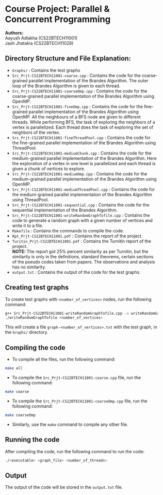 # Course Project: Parallel & Concurrent Programming

<strong>Authors:</strong> \
Aayush Adlakha (CS22BTECH11001)\
Jash Jhatakia (CS22BTECH11028)

## Directory Structure and File Explanation:
- `Graphs/` : Contains the test graphs 
- `Src_Prjt-CS22BTECH11001-coarse.cpp` : Contains the code for the coarse-grained parallel implementation of the Brandes Algorithm. The outer loop of the Brandes Algorithm is given to each thread.
- `Src_Prjt-CS22BTECH11001-coarseOmp.cpp` : Contains the code for the coarse-grained parallel implementation of the Brandes Algorithm using OpenMP.
- `Src_Prjt-CS22BTECH11001-fineOmp.cpp` : Contains the code for the fine-grained parallel implementation of the Brandes Algorithm using OpenMP. All the neighbours of a BFS node are given to different threads. While performing BFS, the task of exploring the neighbors of
a vertex is parallelized. Each thread does the task of exploring the set of neighbors of the vertex.
- `Src_Prjt-CS22BTECH11001-fineThreadPool.cpp` : Contains the code for the fine-grained parallel implementation of the Brandes Algorithm using ThreadPool. 
- `Src_Prjt-CS22BTECH11001-mediumChunk.cpp` : Contains the code for the medium-grained parallel implementation of the Brandes Algorithm. Here the exploration of a vertex in one level is parallelized and each thread is given a chunk of vertices to explore.
- `Src_Prjt-CS22BTECH11001-mediumOmp.cpp` : Contains the code for the medium-grained parallel implementation of the Brandes Algorithm using OpenMP. 
- `Src_Prjt-CS22BTECH11001-mediumThreadPool.cpp` : Contains the code for the medium-grained parallel implementation of the Brandes Algorithm using ThreadPool.
- `Src_Prjt-CS22BTECH11001-sequential.cpp` : Contains the code for the sequential implementation of the Brandes Algorithm.
- `Src_Prjt-CS22BTECH11001-writeRandomGraphTofile.cpp` : Contains the code to generate a random graph with a given number of vertices and write it to a file.
- `Makefile` : Contains the commands to compile the code.
- `Rpt_Prjt-CS22BTECH11001.pdf` : Contains the report of the project.
- `Turitin_Prjt-CS22BTECH11001.pdf` : Contains the Turnitin report of the project.\
 **NOTE:** The report got 25% percent similarity as per Turnitin, but the similarity is only in the definitions, standard theorems, certain sections of the pseudo codes taken from papers. The observations and analysis has no similarity.
- `output.txt` : Contains the output of the code for the test graphs.

## Creating test graphs
To create test graphs with `<number_of_vertices>` nodes, run the following command:
```bash
g++ Src_Prjt-CS22BTECH11001-writeRandomGraphTofile.cpp -o writeRandomGraphTofile
./writeRandomGraphTofile <number_of_vertices>
``` 
This will create a file `graph-<number_of_vertices>.txt` with the test graph, in the `Graphs/` directory.

## Compiling the code
- To compile all the files, run the following command:
```bash
make all
```
- To compile the `Src_Prjt-CS22BTECH11001-coarse.cpp` file, run the following command:
```bash
make coarse
```
- To compile the `Src_Prjt-CS22BTECH11001-coarseOmp.cpp` file, run the following command:
```bash
make coarseOmp
```
<!-- - To compile any the `fineOmp.cpp` file, run the following command:
```bash
make FineOmp
```
- To compile any the `fineThreadPool.cpp` file, run the following command:
```bash
make FineThreadPool
```
- To compile any the `mediumOmp.cpp` file, run the following command:
```bash
make MediumOmp
```
- To compile any the `mediumThreadPool.cpp` file, run the following command:
```bash
make MediumThreadPool
```
- To compile any the `mediumChunk.cpp` file, run the following command:
```bash
make MediumChunk
```
- To compile any the `sequential.cpp` file, run the following command:
```bash
make Sequential
``` -->
- Similarly, use the `make` command to compile any other file.

## Running the code
After compiling the code, run the following command to run the code:
```bash
./<executable> <graph_file> <number_of_threads>
```

## Output
The output of the code will be stored in the `output.txt` file.
